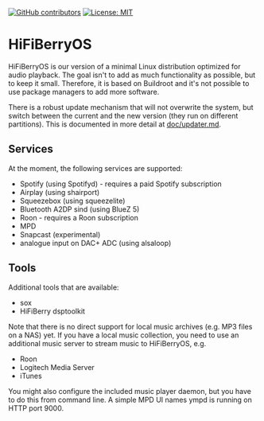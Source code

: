 [![GitHub contributors](https://img.shields.io/github/contributors/Naereen/StrapDown.js.svg)](https://GitHub.com/Naereen/StrapDown.js/graphs/contributors/)
[![License: MIT](https://img.shields.io/badge/License-MIT-yellow.svg)](https://opensource.org/licenses/MIT)
# HiFiBerryOS

HiFiBerryOS is our version of a minimal Linux distribution optimized for audio playback. 
The goal isn't to add as much functionality as possible, but to keep it small. Therefore, 
it is based on Buildroot and it's not possible to use package managers to add more 
software.

There is a robust update mechanism that will not overwrite the system, but switch between
the current and the new version (they run on different partitions). This is documented in more detail at [doc/updater.md](doc/updater.md).

## Services

At the moment, the following services are supported:

- Spotify (using Spotifyd) - requires a paid Spotify subscription
- Airplay (using shairport)
- Squeezebox (using squeezelite)
- Bluetooth A2DP sind (using BlueZ 5)
- Roon - requires a Roon subscription
- MPD
- Snapcast (experimental)
- analogue input on DAC+ ADC (using alsaloop)

## Tools 

Additional tools that are available:

- sox
- HiFiBerry dsptoolkit

Note that there is no direct support for local music archives (e.g. MP3 files on a NAS) yet. If you have a local
music collection, you need to use an additional music server to stream music to HiFiBerryOS, e.g.

- Roon 
- Logitech Media Server
- iTunes

You might also configure the included music player daemon, but you have to do this from command line. A simple MPD UI names ympd is running on HTTP port 9000.

